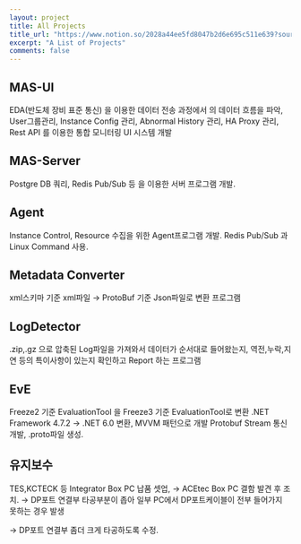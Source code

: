 ```yaml
---
layout: project
title: All Projects
title_url: "https://www.notion.so/2028a44ee5fd8047b2d6e695c511e639?source=copy_link" 
excerpt: "A List of Projects"
comments: false
---
```


## MAS-UI

EDA(반도체 장비 표준 통신) 을 이용한 데이터 전송 과정에서 의 데이터 흐름을 파악, User그룹관리, Instance Config 관리, Abnormal History 관리, HA Proxy 관리, Rest API 를 이용한 통합 모니터링 UI 시스템 개발

## MAS-Server

Postgre DB 쿼리, Redis Pub/Sub 등 을 이용한 서버 프로그램 개발.

## Agent

Instance Control, Resource 수집을 위한 Agent프로그램 개발. Redis Pub/Sub 과 Linux Command 사용.

## Metadata Converter

xml스키마 기준 xml파일 → ProtoBuf 기준 Json파일로 변환 프로그램

## LogDetector

.zip,.gz 으로 압축된 Log파일을 가져와서 데이터가 순서대로 들어왔는지, 역전,누락,지연 등의 특이사항이 있는지 확인하고 Report 하는 프로그램

## EvE

Freeze2 기준 EvaluationTool 을 Freeze3 기준 EvaluationTool로 변환
.NET Framework 4.7.2 → .NET 6.0 변환, MVVM 패턴으로 개발
Protobuf Stream 통신 개발, .proto파일 생성. 

## 유지보수

TES,KCTECK 등 Integrator Box PC 납품 셋업, → ACEtec Box PC 결함 발견 후 조치.
→ DP포트 연결부 타공부분이 좁아 일부 PC에서 DP포트케이블이 전부 들어가지 못하는 경우 발생

→ DP포트 연결부 좀더 크게 타공하도록 수정.